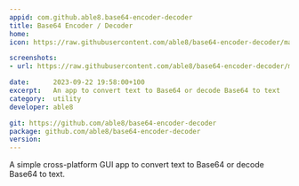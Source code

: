 ```yaml
---
appid: com.github.able8.base64-encoder-decoder
title: Base64 Encoder / Decoder
home: 
icon: https://raw.githubusercontent.com/able8/base64-encoder-decoder/main/Icon.png

screenshots:
- url: https://raw.githubusercontent.com/able8/base64-encoder-decoder/main/screenshot.png

date:      2023-09-22 19:58:00+100
excerpt:   An app to convert text to Base64 or decode Base64 to text
category:  utility
developer: able8

git: https://github.com/able8/base64-encoder-decoder
package: github.com/able8/base64-encoder-decoder
version: 
---
```


A simple cross-platform GUI app to convert text to Base64 or decode Base64 to text.